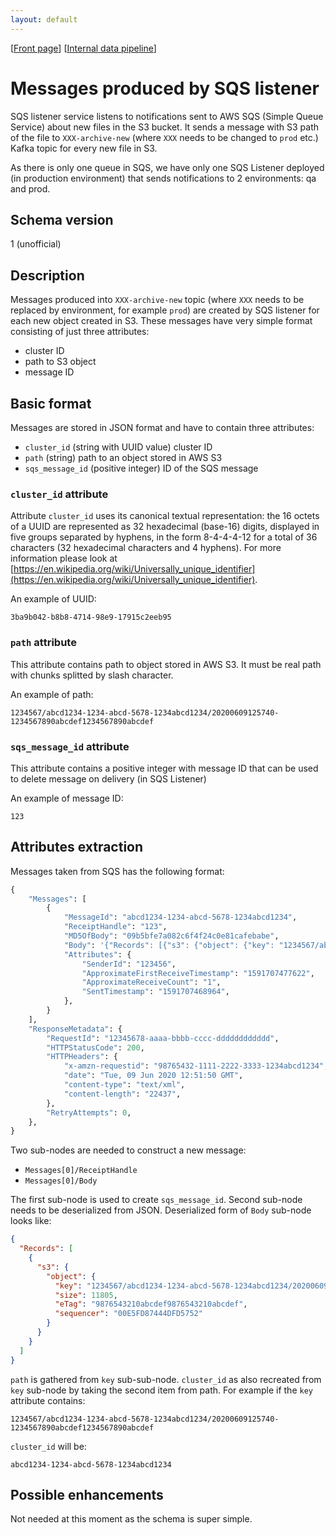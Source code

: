 ```yaml
---
layout: default
---
```

\[[Front page](../index.md)\] \[[Internal data pipeline](../internal_data_pipeline.md)\]

# Messages produced by SQS listener

SQS listener service listens to notifications sent to AWS SQS (Simple Queue
Service) about new files in the S3 bucket. It sends a message with S3 path of
the file to `XXX-archive-new` (where `XXX` needs to be changed to `prod` etc.)
Kafka topic for every new file in S3.

As there is only one queue in SQS, we have only one SQS Listener deployed (in
production environment) that sends notifications to 2 environments: qa and prod.

## Schema version

1 (unofficial)

## Description

Messages produced into `XXX-archive-new` topic (where `XXX` needs to be replaced by environment,
for example `prod`) are created by SQS listener for each new object created in S3. These messages
have very simple format consisting of just three attributes:

* cluster ID
* path to S3 object
* message ID


## Basic format

Messages are stored in JSON format and have to contain three attributes:

* `cluster_id` (string with UUID value) cluster ID
* `path` (string) path to an object stored in AWS S3
* `sqs_message_id` (positive integer) ID of the SQS message

### `cluster_id` attribute

Attribute `cluster_id` uses its canonical textual representation: the 16 octets
of a UUID are represented as 32 hexadecimal (base-16) digits, displayed in five
groups separated by hyphens, in the form 8-4-4-4-12 for a total of 36
characters (32 hexadecimal characters and 4 hyphens).  For more information
please look at
[https://en.wikipedia.org/wiki/Universally_unique_identifier](https://en.wikipedia.org/wiki/Universally_unique_identifier).

An example of UUID:

```
3ba9b042-b8b8-4714-98e9-17915c2eeb95
```

### `path` attribute

This attribute contains path to object stored in AWS S3. It must be real path
with chunks splitted by slash character.

An example of path:

```
1234567/abcd1234-1234-abcd-5678-1234abcd1234/20200609125740-1234567890abcdef1234567890abcdef
```

### `sqs_message_id` attribute

This attribute contains a positive integer with message ID that can be used to
delete message on delivery (in SQS Listener)

An example of message ID:

```
123
```

## Attributes extraction

Messages taken from SQS has the following format:

```python
{
    "Messages": [
        {
            "MessageId": "abcd1234-1234-abcd-5678-1234abcd1234",
            "ReceiptHandle": "123",
            "MD5OfBody": "09b5bfe7a082c6f4f24c0e81cafebabe",
            "Body": '{"Records": [{"s3": {"object": {"key": "1234567/abcd1234-1234-abcd-5678-1234abcd1234/20200609125740-1234567890abcdef1234567890abcdef","size": 11805,"eTag": "9876543210abcdef9876543210abcdef","sequencer": "00E5FD87444DFD5752"}}}]}',
            "Attributes": {
                "SenderId": "123456",
                "ApproximateFirstReceiveTimestamp": "1591707477622",
                "ApproximateReceiveCount": "1",
                "SentTimestamp": "1591707468964",
            },
        }
    ],
    "ResponseMetadata": {
        "RequestId": "12345678-aaaa-bbbb-cccc-dddddddddddd",
        "HTTPStatusCode": 200,
        "HTTPHeaders": {
            "x-amzn-requestid": "98765432-1111-2222-3333-1234abcd1234",
            "date": "Tue, 09 Jun 2020 12:51:50 GMT",
            "content-type": "text/xml",
            "content-length": "22437",
        },
        "RetryAttempts": 0,
    },
}
```

Two sub-nodes are needed to construct a new message:

* `Messages[0]/ReceiptHandle`
* `Messages[0]/Body`

The first sub-node is used to create `sqs_message_id`. Second sub-node needs to
be deserialized from JSON. Deserialized form of `Body` sub-node looks like:

```json
{
  "Records": [
    {
      "s3": {
        "object": {
          "key": "1234567/abcd1234-1234-abcd-5678-1234abcd1234/20200609125740-1234567890abcdef1234567890abcdef",
          "size": 11805,
          "eTag": "9876543210abcdef9876543210abcdef",
          "sequencer": "00E5FD87444DFD5752"
        }
      }
    }
  ]
}
```

`path` is gathered from `key` sub-sub-node. `cluster_id` as also recreated from
`key` sub-node by taking the second item from path. For example if the `key`
attribute contains:

```
1234567/abcd1234-1234-abcd-5678-1234abcd1234/20200609125740-1234567890abcdef1234567890abcdef
```

`cluster_id` will be:

```
abcd1234-1234-abcd-5678-1234abcd1234
```

## Possible enhancements

Not needed at this moment as the schema is super simple.
